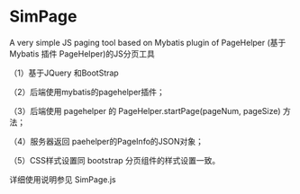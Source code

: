 # SimPage
A very simple JS paging tool based on Mybatis plugin of PageHelper (基于Mybatis 插件 PageHelper)的JS分页工具

（1）基于JQuery 和BootStrap

（2）后端使用mybatis的pagehelper插件；

（3）后端使用 pagehelper 的 PageHelper.startPage(pageNum, pageSize) 方法；

（4）服务器返回 paehelper的PageInfo的JSON对象；

（5）CSS样式设置同 bootstrap 分页组件的样式设置一致。

详细使用说明参见 SimPage.js

